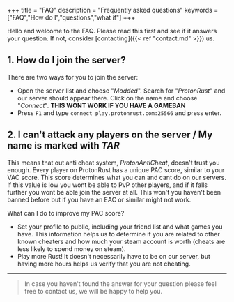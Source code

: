 +++
title = "FAQ"
description = "Frequently asked questions"
keywords = ["FAQ","How do I","questions","what if"]
+++

Hello and welcome to the FAQ. Please read this first and see if it answers your question. If not, consider [contacting]({{< ref "contact.md" >}}) us.

## 1. How do I join the server?

There are two ways for you to join the server:

- Open the server list and choose "*Modded*". Search for "*ProtonRust*" and our server should appear there. Click on the name and choose "*Connect*". **THIS WONT WORK IF YOU HAVE A GAMEBAN**
- Press `F1` and type `connect play.protonrust.com:25566` and press enter.

## 2. I can't attack any players on the server / My name is marked with *TAR*

This means that out anti cheat system, *ProtonAntiCheat*, doesn't trust you enough.
Every player on ProtonRust has a unique PAC score, similar to your VAC score. This score determines what you can and cant do on our servers. If this value is low you wont be able to PvP other players, and if it falls further you wont be able join the server at all. This won't you haven't been banned before but if you have an EAC or similar might not work.

What can I do to improve my PAC score?
- Set your profile to public, including your friend list and what games you have. This information helps us to determine if you are related to other known cheaters and how much your steam account is worth (cheats are less likely to spend money on steam).
- Play more Rust! It doesn't necessarily have to be on our server, but having more hours helps us verify that you are not cheating.

---

> In case you haven't found the answer for your question please feel free to contact us, we will be happy to help you.
